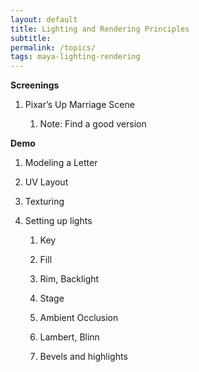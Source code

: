 ```yaml
---
layout: default
title: Lighting and Rendering Principles
subtitle:
permalink: /topics/
tags: maya-lighting-rendering
---
```


**Screenings**

1. Pixar’s Up Marriage Scene

    1. Note: Find a good version

**Demo**

1. Modeling a Letter

2. UV Layout

3. Texturing

4. Setting up lights

    1. Key

    2. Fill

    3. Rim, Backlight

    4. Stage

    5. Ambient Occlusion

    6. Lambert, Blinn

    7. Bevels and highlights

